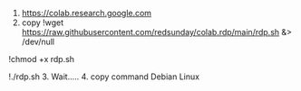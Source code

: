 1. https://colab.research.google.com
2. copy
!wget https://raw.githubusercontent.com/redsunday/colab.rdp/main/rdp.sh &> /dev/null

!chmod +x rdp.sh

!./rdp.sh
3. Wait.....
4. copy command Debian Linux

